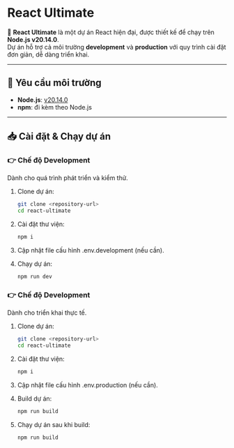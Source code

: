 # React Ultimate

🚀 **React Ultimate** là một dự án React hiện đại, được thiết kế để chạy trên **Node.js v20.14.0**.  
Dự án hỗ trợ cả môi trường **development** và **production** với quy trình cài đặt đơn giản, dễ dàng triển khai.

---

## 🔧 Yêu cầu môi trường

- **Node.js**: [v20.14.0](https://nodejs.org/download/release/v20.14.0/)
- **npm**: đi kèm theo Node.js

---

## 📥 Cài đặt & Chạy dự án

### 👉 Chế độ Development

Dành cho quá trình phát triển và kiểm thử.

1. Clone dự án:

   ```bash
   git clone <repository-url>
   cd react-ultimate
   ```

2. Cài đặt thư viện:

   ```bash
   npm i
   ```

3. Cập nhật file cấu hình .env.development (nếu cần).
4. Chạy dự án:

   ```bash
   npm run dev
   ```

### 👉 Chế độ Development

Dành cho triển khai thực tế.

1. Clone dự án:

   ```bash
   git clone <repository-url>
   cd react-ultimate
   ```

2. Cài đặt thư viện:

   ```bash
   npm i
   ```

3. Cập nhật file cấu hình .env.production (nếu cần).
4. Build dự án:

   ```bash
   npm run build
   ```

5. Chạy dự án sau khi build:

   ```bash
   npm run build
   ```
